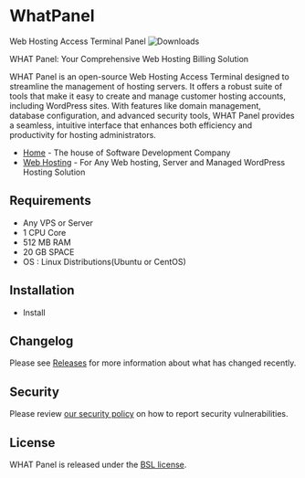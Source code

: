 # WhatPanel
Web Hosting Access Terminal Panel
![Downloads](https://github.com/sanyogs/WHATPanel)

WHAT Panel: Your Comprehensive Web Hosting Billing Solution

WHAT Panel is an open-source Web Hosting Access Terminal designed to streamline the management of hosting servers. It offers a robust suite of tools that make it easy to create and manage customer hosting accounts, including WordPress sites. With features like domain management, database configuration, and advanced security tools, WHAT Panel provides a seamless, intuitive interface that enhances both efficiency and productivity for hosting administrators.

* [Home](https://version-next.com) - The house of Software Development Company
* [Web Hosting](https://madpopo.com) - For Any Web hosting, Server and Managed WordPress Hosting Solution

## Requirements

* Any VPS or Server
* 1 CPU Core
* 512 MB RAM
* 20 GB SPACE
* OS : Linux Distributions(Ubuntu or CentOS)

## Installation

* Install 


## Changelog

Please see [Releases](../../releases) for more information about what has changed recently.

## Security

Please review [our security policy](https://madpopo.com) on how to report security vulnerabilities.

## License

WHAT Panel is released under the [BSL license](LICENSE.txt).